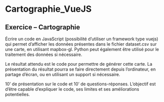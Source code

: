 # Cartographie_VueJS

## Exercice – Cartographie

Écrire un code en JavaScript (possibilité d’utiliser un framework type vuejs) qui permet d’afficher les
données présentes dans le fichier dataset.csv sur une carte, en utilisant mapbox-gl. Python peut
également être utilisé pour le traitement des données si nécessaire.

Le résultat attendu est le code pour permettre de générer cette carte. La présentation du résultat
pourra se faire directement depuis l’ordinateur, en partage d’écran, ou en utilisant un support si
nécessaire.

10’ de présentation sur le code et 10’ de questions-réponses.
L’objectif est d’être capable d’expliquer le code, ses limites et ses améliorations potentielles.